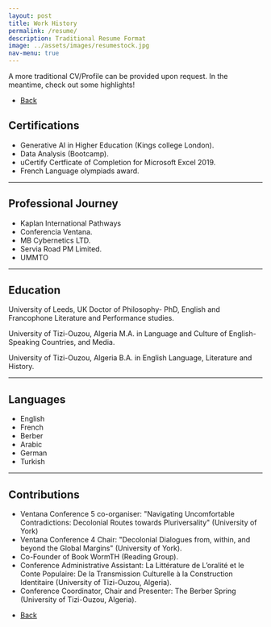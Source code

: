 ```yaml
---
layout: post
title: Work History
permalink: /resume/
description: Traditional Resume Format
image: ../assets/images/resumestock.jpg
nav-menu: true
---
```

A more traditional CV/Profile can be provided upon request. In the meantime, check out some highlights! 

<ul class="actions">
<li><a href="/" class="button next scrolly">Back</a></li>
</ul>

## Certifications
- Generative AI in Higher Education (Kings college London).
- Data Analysis (Bootcamp).
- uCertify Certficate of Completion for Microsoft Excel 2019.
- French Language olympiads award. 


<hr class="major" />

## Professional Journey
- Kaplan International Pathways
- Conferencia Ventana.
- MB Cybernetics LTD.
- Servia Road PM Limited.
- UMMTO

 <hr class="major" />

## Education

University of Leeds, UK
Doctor of Philosophy- PhD, English and Francophone Literature and Performance studies.

University of Tizi-Ouzou, Algeria
M.A. in Language and Culture of English-Speaking Countries, and Media.

University of Tizi-Ouzou, Algeria
B.A. in English Language, Literature and History.


<hr class="major" />

## Languages

- English
- French
- Berber
- Arabic
- German
- Turkish

<hr class="major" />

## Contributions
- Ventana Conference 5 co-organiser: "Navigating Uncomfortable Contradictions: Decolonial Routes towards Pluriversality" (University of York)
- Ventana Conference 4 Chair: "Decolonial Dialogues from, within, and beyond the Global Margins" (University of York).
- Co-Founder of Book WormTH (Reading Group).
- Conference Administrative Assistant: La Littérature de L’oralité et le Conte Populaire: De la Transmission Culturelle à la Construction Identitaire (University of Tizi-Ouzou, Algeria). 
- Conference Coordinator, Chair and Presenter: The Berber Spring (University of Tizi-Ouzou, Algeria). 



<ul class="actions">
<li><a href="/" class="button next scrolly">Back</a></li>
</ul>
